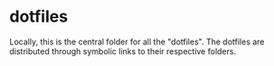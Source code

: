 # dotfiles

Locally, this is the central folder for all the "dotfiles".
The dotfiles are distributed through symbolic links to their respective folders. 
